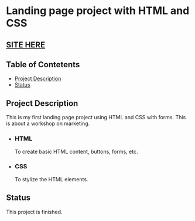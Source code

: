 # Landing page project with HTML and CSS

## <a href="https://isabdch.github.io/landing-page-project-html-css/" target="_blank">SITE HERE</a>

## Table of Contetents

- [Project Description](#project-description)
- [Status](#status)

## Project Description

This is my first landing page project using HTML and CSS with forms. This is about a workshop on marketing.

- ### HTML

  To create basic HTML content, buttons, forms, etc.

- ### CSS

  To stylize the HTML elements.

## Status

This project is finished.
